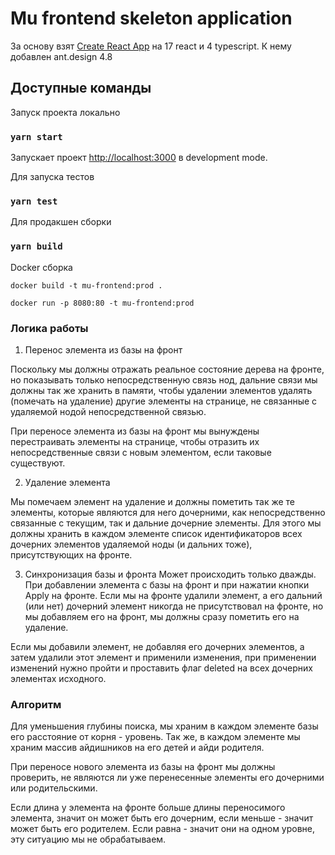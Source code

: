 # Mu frontend skeleton application

За основу взят [Create React App](https://github.com/facebook/create-react-app) на 17 react и 4 typescript.
К нему добавлен ant.design 4.8

## Доступные команды

Запуск проекта локально

### `yarn start`

Запускает проект [http://localhost:3000](http://localhost:3000) в development mode.

Для запуска тестов

### `yarn test`

Для продакшен сборки

### `yarn build`

Docker сборка

`docker build -t mu-frontend:prod .`

`docker run -p 8080:80 -t mu-frontend:prod`

### Логика работы

1. Перенос элемента из базы на фронт

Поскольку мы должны отражать реальное состояние дерева на фронте, но показывать только непосредственную связь нод,
дальние связи мы должны так же хранить в памяти, чтобы удалении элементов удалять (помечать на удаление)
другие элементы на странице, не связанные с удаляемой нодой непосредственной связью.

При переносе элемента из базы на фронт мы вынуждены перестраивать элементы на странице,
чтобы отразить их непосредственные связи с новым элементом, если таковые существуют.

2. Удаление элемента

Мы помечаем элемент на удаление и должны пометить так же те элементы, которые являются для него дочерними,
как непосредственно связанные с текущим, так и дальние дочерние элементы.
Для этого мы должны хранить в каждом элементе список идентификаторов
всех дочерних элементов удаляемой ноды (и дальних тоже), присутствующих на фронте.

3. Синхронизация базы и фронта
Может происходить только дважды. При добавлении элемента с базы на фронт и при нажатии кнопки Apply на фронте.
Если мы на фронте удалили элемент, а его дальний (или нет) дочерний элемент
никогда не присутствовал на фронте, но мы добавляем его на фронт, мы должны сразу пометить его на удаление.

Если мы добавили элемент, не добавляя его дочерних элементов, а затем удалили этот элемент и применили изменения,
при применении изменений нужно пройти и проставить флаг deleted на всех дочерних элементах исходного.

### Алгоритм

Для уменьшения глубины поиска, мы храним в каждом элементе базы его расстояние от корня - уровень.
Так же, в каждом элементе мы храним массив айдишников на его детей и айди родителя.

При переносе нового элемента из базы на фронт мы должны проверить, не являются ли уже перенесенные
элементы его дочерними или родительскими.

Если длина у элемента на фронте больше длины переносимого элемента, значит он может быть его дочерним,
если меньше - значит может быть его родителем. Если равна - значит они на одном уровне, эту ситуацию
мы не обрабатываем.

